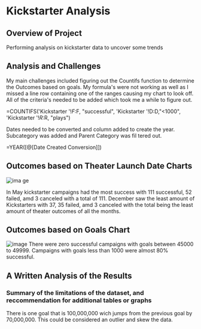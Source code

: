 # Kickstarter Analysis  
## Overview of Project
Performing analysis on kickstarter data to uncover some trends 

## Analysis and Challenges
My main challenges included figuring out the Countifs function to determine the Outcomes based on goals.  My formula's were not working as well as I missed a line row containing one of the ranges causing my chart to look off. All of the criteria's needed to be added which took me a while to figure out.

=COUNTIFS('Kickstarter '!$F:$F, "successful", 'Kickstarter '!D:D,"<1000", 'Kickstarter '!$R:$R, "plays")

Dates needed to be converted and column added to create the year.  Subcategory was added and Parent Category was fil
tered out.  

=YEAR([@[Date Created Conversion]])

## Outcomes based on Theater Launch Date Charts

![ima
ge](https://user-images.githubusercontent.com/95730183/146591443-1c3c9011-8104-48c9-b07d-597a83e8ad9a.png)

In May kickstarter campaigns had the most success with 111 successful, 52 failed, amd 3 canceled with a total of 111.  December saw the least amount of Kickstarters with 37, 35 failed, amd 3 canceled with the total being the least amount of theater outcomes of all the months.  

## Outcomes based on Goals Chart

![image](https://user-images.githubusercontent.com/95730183/146593234-717ae8c6-fcb5-4433-bba5-b39eb4242f07.png)
There were zero successful campaigns with goals  between 45000 to 49999.  Campaigns with goals less than 1000 were almost 80% successful.  

## A Written Analysis of the Results
### Summary of the limitations of the dataset, and reccommendation for additional tables or graphs
There is one goal that is 100,000,000 wich jumps from the previous goal by 70,000,000.  This could be considered an outlier and skew the data. 




